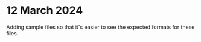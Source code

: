 # 12 March 2024
Adding sample files so that it's easier to see the expected formats for these files.
